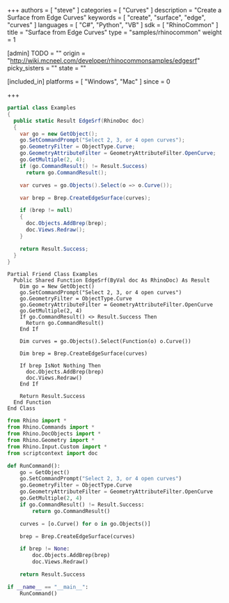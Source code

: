 +++
authors = [ "steve" ]
categories = [ "Curves" ]
description = "Create a Surface from Edge Curves"
keywords = [ "create", "surface", "edge", "curves" ]
languages = [ "C#", "Python", "VB" ]
sdk = [ "RhinoCommon" ]
title = "Surface from Edge Curves"
type = "samples/rhinocommon"
weight = 1

[admin]
TODO = ""
origin = "http://wiki.mcneel.com/developer/rhinocommonsamples/edgesrf"
picky_sisters = ""
state = ""

[included_in]
platforms = [ "Windows", "Mac" ]
since = 0

+++

<div class="codetab-content" id="cs">

```cs
partial class Examples
{
  public static Result EdgeSrf(RhinoDoc doc)
  {
    var go = new GetObject();
    go.SetCommandPrompt("Select 2, 3, or 4 open curves");
    go.GeometryFilter = ObjectType.Curve;
    go.GeometryAttributeFilter = GeometryAttributeFilter.OpenCurve;
    go.GetMultiple(2, 4);
    if (go.CommandResult() != Result.Success)
      return go.CommandResult();

    var curves = go.Objects().Select(o => o.Curve());

    var brep = Brep.CreateEdgeSurface(curves);

    if (brep != null)
    {
      doc.Objects.AddBrep(brep);
      doc.Views.Redraw();
    }

    return Result.Success;
  }
}
```

</div>


<div class="codetab-content" id="vb">

```vbnet
Partial Friend Class Examples
  Public Shared Function EdgeSrf(ByVal doc As RhinoDoc) As Result
	Dim go = New GetObject()
	go.SetCommandPrompt("Select 2, 3, or 4 open curves")
	go.GeometryFilter = ObjectType.Curve
	go.GeometryAttributeFilter = GeometryAttributeFilter.OpenCurve
	go.GetMultiple(2, 4)
	If go.CommandResult() <> Result.Success Then
	  Return go.CommandResult()
	End If

	Dim curves = go.Objects().Select(Function(o) o.Curve())

	Dim brep = Brep.CreateEdgeSurface(curves)

	If brep IsNot Nothing Then
	  doc.Objects.AddBrep(brep)
	  doc.Views.Redraw()
	End If

	Return Result.Success
  End Function
End Class
```

</div>


<div class="codetab-content" id="py">

```python
from Rhino import *
from Rhino.Commands import *
from Rhino.DocObjects import *
from Rhino.Geometry import *
from Rhino.Input.Custom import *
from scriptcontext import doc

def RunCommand():
    go = GetObject()
    go.SetCommandPrompt("Select 2, 3, or 4 open curves")
    go.GeometryFilter = ObjectType.Curve
    go.GeometryAttributeFilter = GeometryAttributeFilter.OpenCurve
    go.GetMultiple(2, 4)
    if go.CommandResult() != Result.Success:
        return go.CommandResult()

    curves = [o.Curve() for o in go.Objects()]

    brep = Brep.CreateEdgeSurface(curves)

    if brep != None:
        doc.Objects.AddBrep(brep)
        doc.Views.Redraw()

    return Result.Success

if __name__ == "__main__":
    RunCommand()
```

</div>
